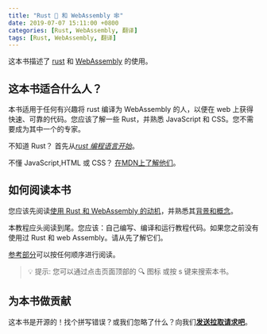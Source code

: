 ```yaml
---
title: "Rust 🦀 和 WebAssembly 🕸"
date: 2019-07-07 15:11:00 +0800
categories: [Rust, WebAssembly, 翻译]
tags: [Rust, WebAssembly, 翻译]
---
```


这本书描述了 [rust](https://www.rust-lang.org/) 和 [WebAssembly](https://webassembly.org/) 的使用。

## 这本书适合什么人？

本书适用于任何有兴趣将 rust 编译为 WebAssembly 的人，以便在 web 上获得快速、可靠的代码。您应该了解一些 Rust，并熟悉 JavaScript 和 CSS。您不需要成为其中一个的专家。

不知道 Rust？ 首先从[*rust 编程语言开始*](https://doc.rust-lang.org/book/)。

不懂 JavaScript,HTML 或 CSS？ [在MDN上了解他们](https://developer.mozilla.org/en-US/docs/Learn)。

## 如何阅读本书

您应该先阅读[使用 Rust 和 WebAssembly 的动机](./2.为什么是Rust和WebAssmbly.md)，并熟悉其[背景和概念](https://rustwasm.github.io/docs/book/background-and-concepts.html)。

本教程应头阅读到尾。您应该：自己编写、编译和运行教程代码。如果您之前没有使用过 Rust 和 web Assembly。请从先了解它们。

[参考部分](https://rustwasm.github.io/docs/book/reference/index.html)可以按任何顺序进行阅读。

> 💡 提示: 您可以通过点击页面顶部的 🔍 图标 或按 s 键来搜索本书。

## 为本书做贡献

这本书是开源的！找个拼写错误？或我们忽略了什么？向我们[**发送拉取请求吧**](https://github.com/rustwasm/book)。


